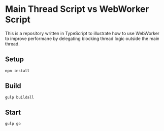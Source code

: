 # Main Thread Script vs WebWorker Script

This is a repository written in TypeScript to illustrate how to use WebWorker to improve performane by delegating blocking thread logic outside the main thread.

## Setup
```
npm install
```
## Build
```
gulp buildall
```
## Start
```
gulp go
```